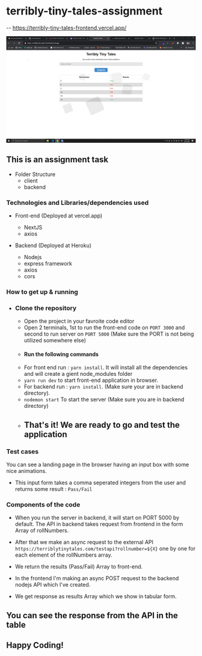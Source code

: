 # terribly-tiny-tales-assignment

-- https://terribly-tiny-tales-frontend.vercel.app/

![Final Result](https://github.com/Subhash703/terribly-tiny-tales/blob/main/Screenshot%20_img.png)

## This is an assignment task

- Folder Structure
  - client
  - backend

### Technologies and Libraries/dependencies used

- Front-end (Deployed at vercel.app)

  - NextJS
  - axios

- Backend (Deployed at Heroku)
  - Nodejs
  - express framework
  - axios
  - cors

### How to get up & running

- ### Clone the repository
  - Open the project in your favroite code editor
  - Open 2 terminals, 1st to run the front-end code on `PORT 3000` and second to run server on `PORT 5000` (Make sure the PORT is not being utilized somewhere else)
  - #### Run the following commands
  - For front end run : `yarn install`. It will install all the dependencies and will create a gient node_modules folder
  - `yarn run dev` to start front-end application in browser.
  - For backend run : `yarn install`. (Make sure your are in backend directory).
  - `nodemon start` To start the server (Make sure you are in backend directory)
  - ## That's it! We are ready to go and test the application

### Test cases

You can see a landing page in the browser having an input box with some nice animations.

- This input form takes a comma seperated integers from the user and returns some result : `Pass/Fail`

### Components of the code

- When you run the server in backend, it will start on PORT 5000 by default. The API in backend takes request from frontend in the form Array of rollNumbers.


- After that we make an async request to the external API `https://terriblytinytales.com/testapi?rollnumber=${X}` one by one for each element of the rollNumbers array.


- We return the results (Pass/Fail) Array to front-end.


- In the frontend I'm making an async POST request to the backend nodejs API which I've created.


- We get response as results Array which we show in tabular form.


## You can see the response from the API in the table

## Happy Coding!
